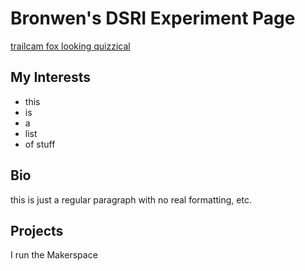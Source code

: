 # Bronwen's DSRI Experiment Page

[trailcam fox looking quizzical](https://github.com/bdensmore2/DemoSite/blob/main/foxy.jpg)


## My Interests
* this 
* is
* a
* list
* of stuff
## Bio
this is just a regular paragraph with no real formatting, etc. 
## Projects
I run the Makerspace
